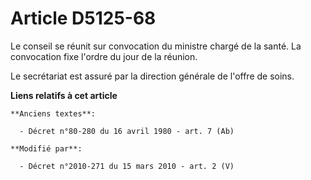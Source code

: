 # Article D5125-68

Le conseil se réunit sur convocation du ministre chargé de la santé. La convocation fixe l'ordre du jour de la réunion. 

Le secrétariat est assuré par la           direction générale de l'offre de soins.

**Liens relatifs à cet article**

	**Anciens textes**:

	  - Décret n°80-280 du 16 avril 1980 - art. 7 (Ab)

	**Modifié par**:

	  - Décret n°2010-271 du 15 mars 2010 - art. 2 (V)
